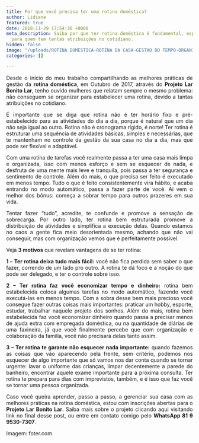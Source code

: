 ```yaml
---
title: Por que você precisa ter uma rotina doméstica?
author: Lidiane
featured: true
date: 2018-11-29 17:54:36 +0000
meta_description: Saiba por que ter rotina doméstica é fundamental, especialmente
  para quem tem tantas atribuições no cotidiano.
hidden: false
image: "/uploads/ROTINA DOMESTICA-ROTINA DA CASA-GESTAO DO TEMPO-ORGANIZACAO PESSOAL-600.jpg"
categories: []

---
```

<p align="justify">Desde o início do meu trabalho compartilhando as melhores práticas de gestão da <strong>rotina doméstica</strong>, em Outubro de 2017, através do <strong>Projeto Lar Bonito Lar</strong>, tenho ouvido mulheres que relatam sempre o mesmo problema: não conseguem se organizar para estabelecer uma rotina, devido a tantas atribuições no cotidiano.</p>

<p align="justify">É importante que se diga que rotina não é ter horário fixo e pré-estabelecido para as atividades do dia a dia, porque é natural que um dia não seja igual ao outro. Rotina não é cronograma rígido, é norte! Ter rotina é estruturar uma sequência de atividades básicas, simples e necessárias, que te mantenham no controle da gestão da sua casa no dia a dia, mas que pode ser flexível e adaptável.</p>

<p align="justify">Com uma rotina de tarefas você realmente passa a ter uma casa mais limpa e organizada, isso com menos esforço e sem se esquecer de nada, e desfruta de uma mente mais leve e tranquila, pois passa a ter segurança e sentimento de controle. Além do mais, o que precisa ser feito é executado em menos tempo. Tudo o que é feito consistentemente vira hábito, e acaba entrando no modo automático, passa a fazer parte de você. Aí vem o melhor dos bônus: começa a sobrar tempo para outros prazeres em sua vida.</p>

<p align="justify">Tentar fazer “tudo”, acredite, te confunde e promove a sensação de sobrecarga. Por outro lado, ter rotina bem estruturada promove a distribuição de atividades e simplifica a execução delas. Quando estamos no caos a gente fica meio desorientada mesmo, achando que não vai conseguir, mas com organização vemos que é perfeitamente possível.</p>

<p align="justify">Veja <strong>3 motivos</strong> que revelam vantagens de se ter rotina:</p>

<p align="justify"><strong>1 –</strong> <strong>Ter rotina deixa tudo mais fácil:</strong> você não fica perdida sem saber o que fazer, correndo de um lado pro outro. A rotina te dá foco e a noção do que pode ser delegado, e ter o controle sobre isso.</p>

<p align="justify"><strong>2 – Ter rotina faz você economizar tempo e dinheiro:</strong> rotina bem estabelecida coloca algumas tarefas no modo automático, fazendo você executá-las em menos tempo. Com a sobra desse bem mais precioso você consegue fazer outras coisas mais importantes: praticar um hobby, esporte, estudar, trabalhar naquele projeto dos sonhos. Além do mais, rotina bem estabelecida faz você economizar dinheiro quando passa a precisar menos de ajuda extra com empregada doméstica, ou na quantidade de diárias de uma faxineira, já que você finalmente percebe que com organização e colaboração da família, você não precisará delas tanto assim.</p>

<p align="justify"><strong>3 – Ter rotina te garante não esquecer nada importante:</strong> quando fazemos as coisas que vão aparecendo pela frente, sem critério, podemos nos esquecer de algo importante que só vamos nos dar conta quando se tornar urgente: lavar o uniforme das crianças, limpar decentemente a parede do banheiro, encontrar aquele exame importante para a próxima consulta. Ter rotina te prepara para dias com imprevistos, também, e é isso que faz você se tornar uma pessoa organizada.</p>

<p align="justify">Caso você queira aprender, passo a passo, a gerenciar sua casa com as melhores práticas na rotina doméstica, estou com inscrições abertas para o <strong>Projeto Lar Bonito Lar</strong>. Saiba mais sobre o projeto clicando aqui visitando link no final desse post, ou entre em contato comigo pelo <strong>WhatsApp 81 9 9530-7307</strong>.</p>

<p align="justify">Imagem: foter.com</p>
